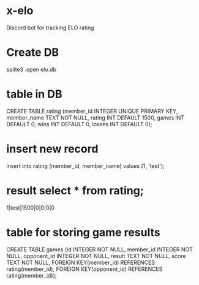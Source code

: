 # x-elo
Discord bot for tracking ELO rating

# Create DB
sqlite3
.open elo.db
# table in DB
CREATE TABLE rating (member_id INTEGER UNIQUE PRIMARY KEY, member_name TEXT NOT NULL, rating INT DEFAULT 1500, games INT DEFAULT 0, wins INT DEFAULT 0, losses INT DEFAULT 0);
# insert new record
insert into rating (member_id, member_name) values (1, 'test');
# result select * from rating;
1|test|1500|0|0|0|0

# table for storing game results
CREATE TABLE games (id INTEGER NOT NULL, member_id INTEGER NOT NULL, opponent_id INTEGER NOT NULL, result TEXT NOT NULL, score TEXT NOT NULL, FOREIGN KEY(member_id) REFERENCES rating(member_id), FOREIGN KEY(opponent_id) REFERENCES rating(member_id));